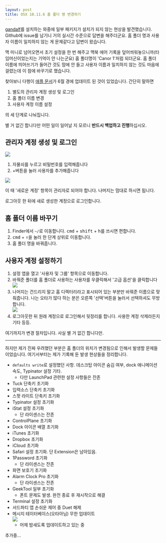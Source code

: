 ```yaml
---
layout: post
title: OSX 10.11.6 홈 폴더 명 변경하기
---
```


[gandalf](https://github.com/onlinemediagroup/ocaml-usbmux)를 설치하는 와중에 일부 패키지가 설치가 되지 않는 현상을 발견했습니다. Github에 issue를 남기니 거의 실시간 수준으로 답변을 해주더군요. 홈 폴더 명과 사용자 이름이 일치하지 않는 게 문제같다고 답변이 왔습니다.

맥 미니로 넘어오면서 초기 설정을 한 번 해주고 맥북 에어 기록을 덮어씌워놓으니까(타임머신이었는지는 기억이 안 나는군요) 홈 폴더명이 'Canor 1'처럼 되더군요. 홈 폴더 이름에 띄어쓰기가 들어간 것도 맘에 안 들고 사용자 이름과 일치하지 않는 것도 마음에 걸렸는데 이 참에 바꾸기로 했습니다.

찾아보니 다행이 [애플 문서](https://support.apple.com/ko-kr/HT201548#shortname)가 6월 경에 업데이트 된 것이 있었습니다. 간단히 말하면

1. 별도의 관리자 계정 생성 및 로그인
2. 홈 폴더 이름 변경
3. 사용자 계정 이름 설정

의 세 단계로 나눠집니다.

별 거 없긴 합니다만 어떤 일이 일어날 지 모르니 **반드시 백업하고 진행**하십시오.

## 관리자 계정 생성 및 로그인

![](http://d.pr/i/hwVa+)

1. 자물쇠를 누르고 비밀번호를 입력해줍니다
2. +버튼을 눌러 사용자를 추가해줍니다

![](http://d.pr/i/19mAF+)

이 때 '새로운 계정' 항목이 관리자로 되어야 합니다. 나머지는 맘대로 하시면 됩니다.

로그아웃 한 뒤에 새로 생성한 계정으로 로그인합니다.

## 홈 폴더 이름 바꾸기

1. Finder에서 `~/`로 이동합니다. <kbd>cmd</kbd> + <kbd>shift</kbd> + <kbd>h</kbd>를 쓰시면 편합니다.
2. <kbd>cmd</kbd> + <kbd>↑</kbd>을 눌러 한 단계 상위로 이동합니다.
3. 홈 폴더 명을 바꿔줍니다.

## 사용자 계정 설정하기

1. 설정 앱을 열고 '사용자 및 그룹' 항목으로 이동합니다.
2. 바꿔준 폴더를 홈 폴더로 사용하는 사용자를 우클릭해서 '고급 옵션'을 클릭합니다<br>![](http://d.pr/i/3NeG+)
3. 나머지는 건드리지 말고 홈 디렉터리라고 표시되어 있는 부분만 바꿔준 이름으로 맞춰줍니다. 나는 오타가 많다 하는 분은 오른쪽 '선택'버튼을 눌러서 선택하셔도 무방합니다.<br>![](http://d.pr/i/17Y2z+)
4. 로그아웃한 뒤 원래 계정으로 로그인해서 뒷정리를 합니다. 사용한 계정 삭제라든지 기타 등등.

여기까지가 변경 절차입니다. 사실 별 거 없긴 합니다만.

------

하지만 제가 진짜 우려했던 부분은 홈 폴더의 위치가 변경됨으로 인해서 발생할 문제들이었습니다. 여기서부터는 제가 기록해 둔 발생 현상들을 정리합니다.

- `defaults write`로 설정했던 사항. 데스크탑 아이콘 숨김 여부, dock 애니메이션 속도, Typinator 설정 기타.
  - 다만 LaunchPad 관련한 설정 사항들은 잔존
- Tuck 단축키 초기화
- 입력소스 단축키 초기화
- 스팟 라이트 단축키 초기화
- Typinator 설정 초기화
- iStat 설정 초기화
  - 단 라이센스는 잔존
- ControlPlane 초기화
- Dock 아이콘 배열 초기화
- iTunes 초기화
- Dropbox 초기화
- iCloud 초기화
- Safari 설정 초기화. 단 Extension은 남아있음.
- 1Password 초기화
  - 단 라이센스는 잔존
- 화면 보호기 초기화
- Alarm Clock Pro 초기화
  - 단 라이센스는 잔존
- GeekTool 일부 초기화
  - 폰트 문제도 발생. 완전 종료 후 재시작으로 해결
- Terminal 설정 초기화
- 서드파티 앱 손쉬운 제어 중 Duet 해제
- 메시지 테이터베이스(오타아님) 무한 업데이트<br>![](http://d.pr/i/1hKOX+)
  - 어제 밤새도록 업데이트하고 있는 중



추가중… 